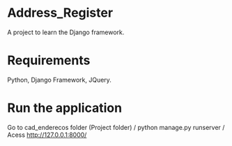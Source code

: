# Address_Register
A project to learn the Django framework.
# Requirements
Python, Django Framework, JQuery.
# Run the application
Go to cad_enderecos folder (Project folder) /
python manage.py runserver /
Acess http://127.0.0.1:8000/
